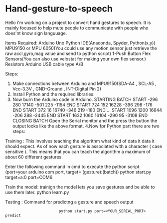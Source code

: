 # Hand-gesture-to-speech
Hello i'm working on a project to convert hand gestures to speech. It is mainly focused to help mute people to communicate with people who does'nt know sign languuage.

Items Required:
Arduino Uno
Python IDE(Anaconda, Spyder, Python(x,y))
MPU9150 or MPU 6050(You could use any motion sensor just retrieve the raw accl,gyro,mag value and send to python script)
1-Push Button
Flex Sensors(You can also use velostat for making your own flex sensor.)
Resistors
Arduino USB cable type A/B

Steps:
1. Make connections between Arduino and MPU9150(SDA-A4 , SCL-A5 , Vcc-3.3V , GND-Ground , INT-Digital Pin 2)
2. Install Python and the required libraries.
3. Now burn the Arduino code in Arduino.
  STARTING BATCH
  START -296 280 17140 -501 225 -1154 END
  START 724 152 16228 -396 298 -176 END
  START 372 16 16740 -346 219 -180 END
  ...
  START 1096 1200 16644 -206 288 -2445 END
  START 1632 1060 16104 -290 95 -3108 END
  CLOSING BATCH
 Open the Serial monitor and the press the button the output looks like the above format.
 4.Now fpr Python part there are two steps:
 
  
  Training : This Involves teaching the algorithm what kind of data it data it should expect. As of now each gesture is associated with   a character ( case sensitive ). This means that you can teach the algorithm a maximum of about 60 different gestures.
  
  Enter the following command in cmd to execute the python script.(port=your arduino com port, target= (gesture):(batch))
                            python start.py target=a:0 port=COM6
  
  Train the model: trainign the model lets you save gestures and be able to use them later.
                            python learn.py
  
  
  Testing : Command for predictng a gesture and speech output
  
                            python start.py port=<YOUR_SERIAL_PORT> predict
  
